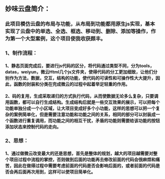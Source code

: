 ## 妙味云盘简介：
### 此项目模仿云盘的布局与功能，从布局到功能都用原生js实现，基本实现了云盘中的单选、全选、框选、移动到、删除、添加等操作，作为第一个大型案例，这个项目使我收获颇丰。
### 1、制作流程：
#### 1、静态页面完成后，要进行js代码的区分，将代码通过类型不同，分为tools，datas，weiyun，微云Html几个js文件夹，使得代码的分工更加细致，让他们分别作为方法，数据，交互，结构的功能，使代码的可读性和可操作性大大提升，因此，函数的封装和分类在完成微云的过程中起着举足轻重的作用。
#### 2、码的复用，生成采取递归的方式执行代码，从而使数据无论多么复杂，只要调用函数，都可以自行生成结构。生成结构后就是一些交互效果的展示，可以把每个功能单独分成一个小区域，让大项目变成好多个小功能，这样的思想可以把一个复杂的案例简单化，但是需要注意功能和功能之间的关系，相同的部分可以封装成一个函数进行重复调用，而功能之间的相互干扰，矛盾的功能则需要给该功能的按钮添加状态来控制代码的走向。
### 2、思想：
#### 1、通过做微云改变最大的还是思想，首先是整体的规划，越大的项目越需要对整个项目过程中流程的掌控，否则做到后面的功能再去修改前面的代码会很麻烦和痛苦，因此在做得过程中需要考虑前面的代码是否会影响后面的，或者前面的代码是否会再后面再次用到，这样可以使项目简单化。
